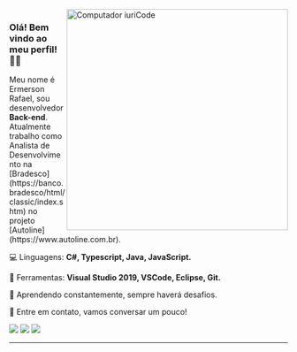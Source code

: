 
<img src="https://raw.githubusercontent.com/MicaelliMedeiros/micaellimedeiros/master/image/computer-illustration.png" min-width="400px" max-width="400px" width="400px" align="right" alt="Computador iuriCode">

### Olá! Bem vindo ao meu perfil! 🖖🤓
<p align="left">
Meu nome é Ermerson Rafael, sou desenvolvedor <strong>Back-end</strong>.<br>
Atualmente trabalho como Analista de Desenvolvimento na [Bradesco](https://banco.bradesco/html/classic/index.shtm) no projeto [Autoline](https://www.autoline.com.br).
</p>

<p align="left">
  💻 Linguagens: <strong>C#, Typescript, Java, JavaScript.</strong>
</p>

<p align="left">
  🧰 Ferramentas: <strong>Visual Studio 2019, VSCode, Eclipse, Git.</strong>
</p>

<p align="left">
  📖 Aprendendo constantemente, sempre haverá desafios.
</p>

<p align="left">
  💬 Entre em contato, vamos conversar um pouco!
</p>

<p align="left">
  <a href="#" alt="Outlook">
  <img src="https://img.shields.io/badge/-Email-168DE2?style=flat-square&labelColor=168DE2&logo=mail.ru&logoColor=white&link=emal:ermersonrafael@hotmail.com" /></a>

  <a href="#" alt="Linkedin">
  <img src="https://img.shields.io/badge/-Linkedin-0e76a8?style=flat-square&logo=Linkedin&logoColor=white&link=LINK-DO-SEU-LINKEDIN" /></a>

  <a href="#" alt="Facebook">
  <img src="https://img.shields.io/badge/-Facebook-3b5998?style=flat-square&labelColor=3b5998&logo=facebook&logoColor=white&link=LINK-DO-SEU-FACEBOOK"/></a>
</p> 

<hr>




<!--
**Ermerson/Ermerson** is a ✨ _special_ ✨ repository because its `README.md` (this file) appears on your GitHub profile.

Here are some ideas to get you started:

- 🔭 I’m currently working on ...
- 🌱 I’m currently learning ...
- 👯 I’m looking to collaborate on ...
- 🤔 I’m looking for help with ...
- 💬 Ask me about ...
- 📫 How to reach me: ...
- 😄 Pronouns: ...
- ⚡ Fun fact: ...
-->